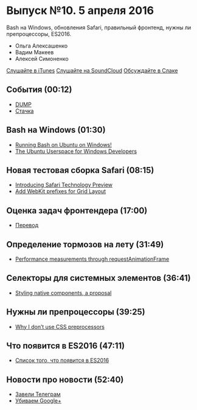 # Выпуск №10. 5 апреля 2016

Bash на Windows, обновления Safari, правильный фронтенд, нужны ли препроцессоры, ES2016.

- Ольга Алексашенко
- Вадим Макеев
- Алексей Симоненко

[Слушайте в iTunes](https://itunes.apple.com/ru/podcast/veb-standarty/id1080500016)
[Слушайте на SoundCloud](https://soundcloud.com/web-standards/episode-10)
[Обсуждайте в Слаке](http://slack.web-standards.ru/)

## События (00:12)

- [DUMP](http://dump-conf.ru/)
- [Стачка](http://nastachku.ru/)

## Bash на Windows (01:30)

- [Running Bash on Ubuntu on Windows!](https://channel9.msdn.com/Events/Build/2016/P488)
- [The Ubuntu Userspace for Windows Developers](http://blog.dustinkirkland.com/2016/03/ubuntu-on-windows.html)

## Новая тестовая сборка Safari (08:15)

- [Introducing Safari Technology Preview](https://webkit.org/blog/6017/introducing-safari-technology-preview/)
- [Add WebKit prefixes for Grid Layout](https://github.com/postcss/autoprefixer/issues/633)

## Оценка задач фронтендера (17:00)

- [Перевод](http://frontender.info/estimating-a-front-end-web-dev-job/)

## Определение тормозов на лету (31:49)

- [Performance measurements through requestAnimationFrame](http://www.quirksmode.org/blog/archives/2016/03/rafp_a_proposal.html)

## Селекторы для системных элементов (36:41)

- [Styling native components, a proposal](https://lists.w3.org/Archives/Public/www-style/2016Mar/0310.html)

## Нужны ли препроцессоры (39:25)

- [Why I don’t use CSS preprocessors](http://www.456bereastreet.com/archive/201603/why_i_dont_use_css_preprocessors/)

## Что появится в ES2016 (47:11)

- [Список того, что появится в ES2016](http://frontender.info/ecmascript-2016/)

## Новости про новости (52:40)

- [Завели Телеграм](https://telegram.me/webstandards_ru)
- [Убиваем Google+](https://plus.google.com/+Web-standardsRu/posts)
